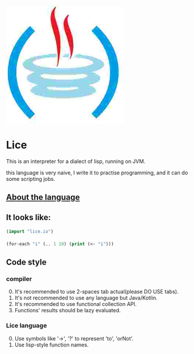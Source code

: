![](./GUI/icon.jpg)

# Lice

This is an interpreter for a dialect of lisp, running on JVM.

this language is very naive, I write it to practise programming, and it can do some scripting jobs.

## [About the language](./FEATURES.md)

## It looks like:

```lisp
(import "lice.io")

(for-each "i" (.. 1 10) (print (<- "i")))
```

## Code style

### compiler

0. It's recommended to use 2-spaces tab actual(please DO USE tabs).
0. It's not recommended to use any language but Java/Kotlin.
0. It's recommended to use functional collection API.
0. Functions' results should be lazy evaluated.

### Lice language

0. Use symbols like '-\>', '?' to represent 'to', 'orNot'.
0. Use lisp-style function names.

